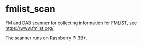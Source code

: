# fmlist_scan
FM and DAB scanner for collecting information for FMLIST, see https://www.fmlist.org/

The scanner runs on Raspberry Pi 3B+.
